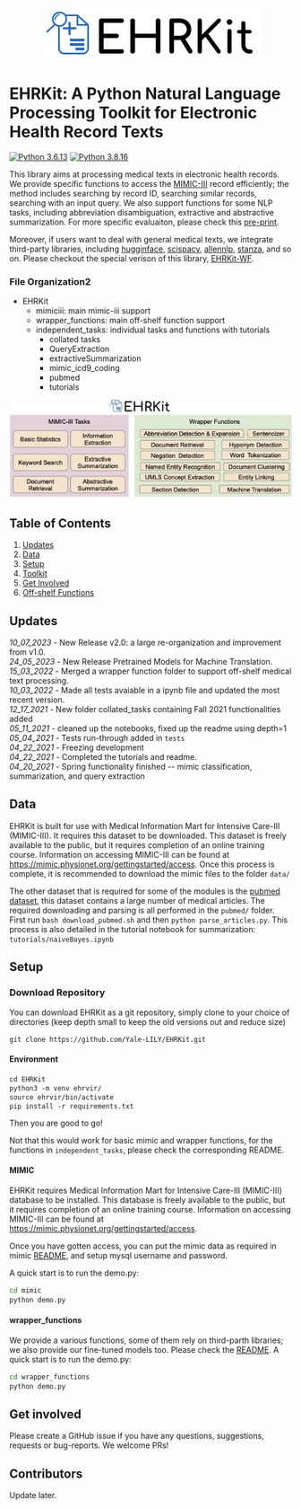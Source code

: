 <p align="center">
   <img src="EHRLogo.png" alt="EHRKit"/>
</p>


# EHRKit: A Python Natural Language Processing Toolkit for Electronic Health Record Texts


[![Python 3.6.13](https://img.shields.io/badge/python-3.6.13-green.svg)](https://www.python.org/downloads/release/python-360/)
[![Python 3.8.16](https://img.shields.io/badge/python-3.8.16-green.svg)](https://www.python.org/downloads/release/python-380/)

This library aims at processing medical texts in electronic health records. We provide specific functions to access the [MIMIC-III](https://physionet.org/content/mimiciii-demo/) record efficiently; the method includes searching by record ID, searching similar records, searching with an input query. We also support functions for some NLP tasks, including abbreviation disambiguation, extractive and abstractive summarization. For more specific evaluaiton, please check this [pre-print](https://arxiv.org/abs/2204.06604).

Moreover, if users want to deal with general medical texts, we integrate third-party libraries, including [hugginface](https://huggingface.co/), [scispacy](https://allenai.github.io/scispacy/), [allennlp](https://github.com/allenai/allennlp), [stanza](https://stanfordnlp.github.io/stanza/), and so on. Please checkout the special verison of this library, [EHRKit-WF](https://github.com/Yale-LILY/EHRKit/tree/master/wrapper_functions).


### File Organization2

- EHRKit
  - mimiciii: main mimic-iii support
  - wrapper_functions: main off-shelf function support
  - independent_tasks: individual tasks and functions with tutorials
    - collated tasks
    - QueryExtraction
    - extractiveSummarization
    - mimic_icd9_coding
    - pubmed
    - tutorials


<p align="center">
   <img src="ehrkit.jpg" alt="EHRKit"/>
</p>

## Table of Contents

1. [Updates](#updates)
2. [Data](#data)
3. [Setup](#setup)
4. [Toolkit](#toolkit)
5. [Get Involved](#get-involved)
6. [Off-shelf Functions](#get-involved)
<!-- 6. [Citation](#get-involved) -->




## Updates
_10_07_2023_ - New Release v2.0: a large re-organization and improvement from v1.0. <br/>
_24_05_2023_ - New Release Pretrained Models for Machine Translation. <br/>
_15_03_2022_ - Merged a wrapper function folder to support off-shelf medical text processing. <br/>
_10_03_2022_ - Made all tests avaiable in a ipynb file and updated the most recent version. <br/>
_12_17_2021_ - New folder collated_tasks containing Fall 2021 functionalities added <br/>
_05_11_2021_ - cleaned up the notebooks, fixed up the readme using depth=1 <br/>
_05_04_2021_ - Tests run-through added in `tests` <br/>
_04_22_2021_ - Freezing development <br/>
_04_22_2021_ - Completed the tutorials and readme. <br/>
_04_20_2021_ - Spring functionality finished -- mimic classification, summarization, and query extraction <br/>

## Data
EHRKit is built for use with Medical Information Mart for Intensive Care-III (MIMIC-III). It requires this dataset to be downloaded. This dataset is freely available to the public, but it requires completion of an online training course. Information on accessing MIMIC-III can be found at https://mimic.physionet.org/gettingstarted/access. Once this process is complete, it is recommended to download the mimic files to the folder `data/`

The other dataset that is required for some of the modules is the [pubmed dataset](https://www.ncbi.nlm.nih.gov/CBBresearch/Wilbur/IRET/DATASET/), this dataset contains a large number of medical articles. The required downloading and parsing is all performed in the `pubmed/` folder. First run `bash download_pubmed.sh` and then `python parse_articles.py`. This process is also detailed in the tutorial notebook for summarization: `tutorials/naiveBayes.ipynb`

## Setup

### Download Repository

You can download EHRKit as a git repository, simply clone to your choice of directories (keep depth small to keep the old versions out and reduce size)
```
git clone https://github.com/Yale-LILY/EHRKit.git
```

#### Environment

```
cd EHRKit
python3 -m venv ehrvir/
source ehrvir/bin/activate
pip install -r requirements.txt
```
Then you are good to go!

Not that this would work for basic mimic and wrapper functions, for the functions in `independent_tasks`, please check the corresponding README.


#### MIMIC
EHRKit requires Medical Information Mart for Intensive Care-III (MIMIC-III) database to be installed. This database is freely available to the public, but it requires completion of an online training course. Information on accessing MIMIC-III can be found at https://mimic.physionet.org/gettingstarted/access.

Once you have gotten access, you can put the mimic data as required in mimic [README](mimic/README.md), and setup mysql username and password.

A quick start is to run the demo.py:
```bash
cd mimic
python demo.py
```

#### wrapper_functions
We provide a various functions, some of them rely on third-parth libraries; we also provide our fine-tuned models too. 
Please check the [README](wrapper_functions/README.md).
A quick start is to run the demo.py:
```bash
cd wrapper_functions
python demo.py
```

## Get involved

Please create a GitHub issue if you have any questions, suggestions, requests or bug-reports. We welcome PRs!


## Contributors
Update later.
